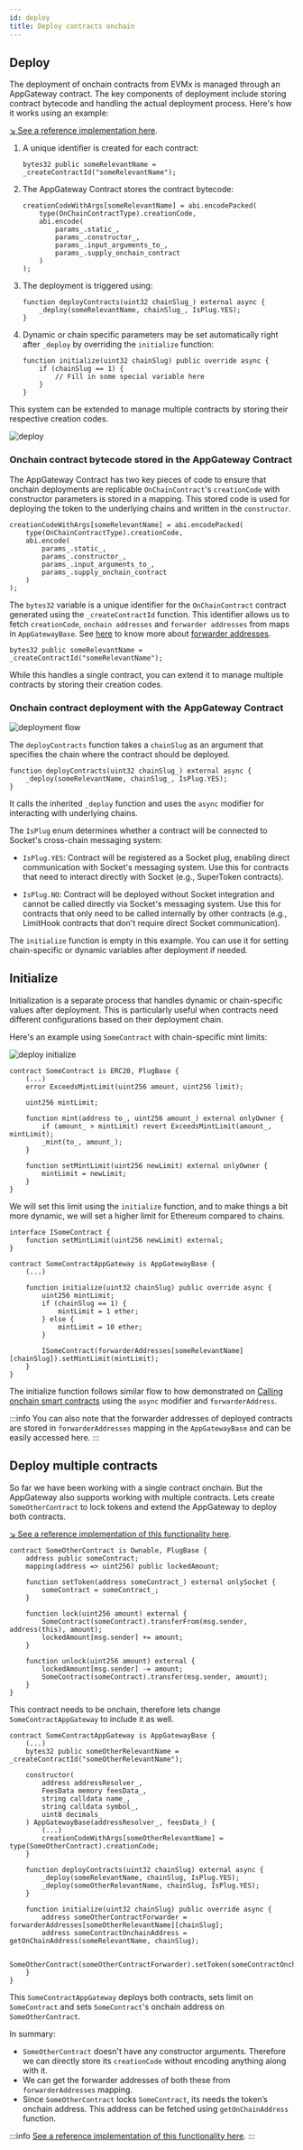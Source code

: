 ```yaml
---
id: deploy
title: Deploy contracts onchain
---
```


## Deploy

The deployment of onchain contracts from EVMx is managed through an AppGateway contract. The key components of deployment include storing contract bytecode and handling the actual deployment process. Here's how it works using an example:

[↘ See a reference implementation here](https://github.com/SocketDotTech/socket-starter-kit/blob/master/src/counter/CounterAppGateway.sol).

1. A unique identifier is created for each contract:
    ```solidity
    bytes32 public someRelevantName = _createContractId("someRelevantName");
    ```

1. The AppGateway Contract stores the contract bytecode:
    ```solidity
    creationCodeWithArgs[someRelevantName] = abi.encodePacked(
        type(OnChainContractType).creationCode,
        abi.encode(
            params_.static_,
            params_.constructor_,
            params_.input_arguments_to_,
            params_.supply_onchain_contract
        )
    );
    ```

1. The deployment is triggered using:
    ```solidity
    function deployContracts(uint32 chainSlug_) external async {
        _deploy(someRelevantName, chainSlug_, IsPlug.YES);
    }
    ```

1. Dynamic or chain specific parameters may be set automatically right after `_deploy` by overriding the `initialize` function:
    ```solidity
    function initialize(uint32 chainSlug) public override async {
        if (chainSlug == 1) {
            // Fill in some special variable here
        }
    }
    ```

This system can be extended to manage multiple contracts by storing their respective creation codes.

<div style={{ display: 'flex', justifyContent: 'center' }}>
    <img src="/img/deploy_sequence.svg" alt="deploy" style={{ width: '80%' }} />
</div>

### Onchain contract bytecode stored in the AppGateway Contract
The AppGateway Contract has two key pieces of code to ensure that onchain deployments are replicable `OnChainContract`'s `creationCode` with constructor parameters is stored in a mapping. This stored code is used for deploying the token to the underlying chains and written in the `constructor`.
```solidity
creationCodeWithArgs[someRelevantName] = abi.encodePacked(
    type(OnChainContractType).creationCode,
    abi.encode(
        params_.static_,
        params_.constructor_,
        params_.input_arguments_to_,
        params_.supply_onchain_contract
    )
);
```

The  `bytes32` variable is a unique identifier for the `OnChainContract` contract generated using the `_createContractId` function. This identifier allows us to fetch `creationCode`, `onchain addresses` and `forwarder addresses` from maps in `AppGatewayBase`. See [here](/forwarder-addresses) to know more about [forwarder addresses](/forwarder-addresses).
```solidity
bytes32 public someRelevantName = _createContractId("someRelevantName");
```

While this handles a single contract, you can extend it to manage multiple contracts by storing their creation codes.

### Onchain contract deployment with the AppGateway Contract
<div style={{ display: 'flex', justifyContent: 'center' }}>
    <img src="/img/deployment_flow.svg" alt="deployment flow" style={{ width: '100%' }} />
</div>

The `deployContracts` function takes a `chainSlug` as an argument that specifies the chain where the contract should be deployed.
```solidity
function deployContracts(uint32 chainSlug_) external async {
    _deploy(someRelevantName, chainSlug_, IsPlug.YES);
}
```
It calls the inherited `_deploy` function and uses the `async` modifier for interacting with underlying chains.

The `IsPlug` enum determines whether a contract will be connected to Socket's cross-chain messaging system:

- `IsPlug.YES`: Contract will be registered as a Socket plug, enabling direct communication with Socket's messaging system. Use this for contracts that need to interact directly with Socket (e.g., SuperToken contracts).

- `IsPlug.NO`: Contract will be deployed without Socket integration and cannot be called directly via Socket's messaging system. Use this for contracts that only need to be called internally by other contracts (e.g., LimitHook contracts that don't require direct Socket communication).

The `initialize` function is empty in this example. You can use it for setting chain-specific or dynamic variables after deployment if needed.

## Initialize

Initialization is a separate process that handles dynamic or chain-specific values after deployment. This is particularly useful when contracts need different configurations based on their deployment chain.

Here's an example using `SomeContract` with chain-specific mint limits:

<div style={{ display: 'flex', justifyContent: 'center' }}>
    <img src="/img/deploy_initialize.svg" alt="deploy initialize" style={{ width: '80%' }} />
</div>

```solidity
contract SomeContract is ERC20, PlugBase {
    (...)
    error ExceedsMintLimit(uint256 amount, uint256 limit);

    uint256 mintLimit;

    function mint(address to_, uint256 amount_) external onlyOwner {
        if (amount_ > mintLimit) revert ExceedsMintLimit(amount_, mintLimit);
        _mint(to_, amount_);
    }

    function setMintLimit(uint256 newLimit) external onlyOwner {
        mintLimit = newLimit;
    }
}
```

We will set this limit using the `initialize` function, and to make things a bit more dynamic, we will set a higher limit for Ethereum compared to chains.

```solidity
interface ISomeContract {
    function setMintLimit(uint256 newLimit) external;
}

contract SomeContractAppGateway is AppGatewayBase {
    (...)

    function initialize(uint32 chainSlug) public override async {
        uint256 mintLimit;
        if (chainSlug == 1) {
            mintLimit = 1 ether;
        } else {
            mintLimit = 10 ether;
        }

        ISomeContract(forwarderAddresses[someRelevantName][chainSlug]).setMintLimit(mintLimit);
    }
}
```

The initialize function follows similar flow to how demonstrated on [Calling onchain smart contracts](/call-onchain-from-evmx) using the `async` modifier and `forwarderAddress`.

:::info
You can also note that the forwarder addresses of deployed contracts are stored in `forwarderAddresses` mapping in the `AppGatewayBase` and can be easily accessed here.
:::

## Deploy multiple contracts

So far we have been working with a single contract onchain. But the AppGateway also supports working with multiple contracts. Lets create `SomeOtherContract` to lock tokens and extend the AppGateway to deploy both contracts.

[↘ See a reference implementation of this functionality here](https://github.com/SocketDotTech/socket-test-app/tree/master/src/deploy).

```solidity
contract SomeOtherContract is Ownable, PlugBase {
    address public someContract;
    mapping(address => uint256) public lockedAmount;

    function setToken(address someContract_) external onlySocket {
        someContract = someContract_;
    }

    function lock(uint256 amount) external {
        SomeContract(someContract).transferFrom(msg.sender, address(this), amount);
        lockedAmount[msg.sender] += amount;
    }

    function unlock(uint256 amount) external {
        lockedAmount[msg.sender] -= amount;
        SomeContract(someContract).transfer(msg.sender, amount);
    }
}
```

This contract needs to be onchain, therefore lets change `SomeContractAppGateway` to include it as well.

```solidity
contract SomeContractAppGateway is AppGatewayBase {
    (...)
    bytes32 public someOtherRelevantName = _createContractId("someOtherRelevantName");

    constructor(
        address addressResolver_,
        FeesData memory feesData_,
        string calldata name_,
        string calldata symbol_,
        uint8 decimals_
    ) AppGatewayBase(addressResolver_, feesData_) {
        (...)
        creationCodeWithArgs[someOtherRelevantName] = type(SomeOtherContract).creationCode;
    }

    function deployContracts(uint32 chainSlug) external async {
        _deploy(someRelevantName, chainSlug, IsPlug.YES);
        _deploy(someOtherRelevantName, chainSlug, IsPlug.YES);
    }

    function initialize(uint32 chainSlug) public override async {
        address someOtherContractForwarder = forwarderAddresses[someOtherRelevantName][chainSlug];
        address someContractOnchainAddress = getOnChainAddress(someRelevantName, chainSlug);

        SomeOtherContract(someOtherContractForwarder).setToken(someContractOnchainAddress);
    }
}
```

This `SomeContractAppGateway` deploys both contracts, sets limit on `SomeContract` and sets `SomeContract`'s onchain address on `SomeOtherContract`.

In summary:

- `SomeOtherContract` doesn't have any constructor arguments. Therefore we can directly store its `creationCode` without encoding anything along with it.
- We can get the forwarder addresses of both these from `forwarderAddresses` mapping.
- Since `SomeOtherContract` locks `SomeContract`, its needs the token’s onchain address. This address can be fetched using `getOnChainAddress` function.

:::info
[See a reference implementation of this functionality here](https://github.com/SocketDotTech/socket-test-app/tree/master/src/deploy).
:::
